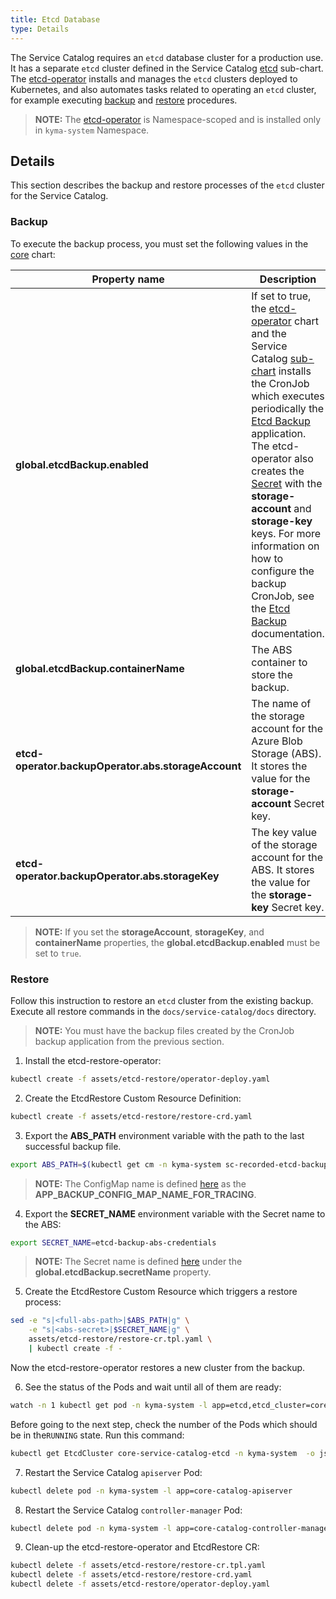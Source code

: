 ```yaml
---
title: Etcd Database
type: Details
---
```


The Service Catalog requires an `etcd` database cluster for a production use.
It has a separate `etcd` cluster defined in the Service Catalog [etcd][sc-etcd-sub-chart] sub-chart.
The [etcd-operator][etcd-operator] installs and manages the `etcd` clusters deployed to Kubernetes,
and also automates tasks related to operating an `etcd` cluster, for example executing [backup][etcd-backups] and [restore][etcd-restores] procedures.

> **NOTE:** The [etcd-operator][etcd-operator] is Namespace-scoped and is installed only in `kyma-system` Namespace.

## Details

This section describes the backup and restore processes of the `etcd` cluster for the Service Catalog.

### Backup

To execute the backup process, you must set the following values in the [core][core-chart-values] chart:

| Property name              | Description |
|---------------------------------------------------|---|
| **global.etcdBackup.enabled**                       | If set to true, the [etcd-operator][etcd-operator-chart] chart and the Service Catalog [sub-chart][sc-backup-sub-chart] installs the CronJob which executes periodically the [Etcd Backup][etcd-backup-app] application. The etcd-operator also creates the [Secret][abs-creds] with the **storage-account** and **storage-key** keys. For more information on how to configure the backup CronJob, see the [Etcd Backup][etcd-backup-app-readme] documentation. |
| **global.etcdBackup.containerName**                 | The ABS container to store the backup. |
| **etcd-operator.backupOperator.abs.storageAccount** | The name of the storage account for the Azure Blob Storage (ABS). It stores the value for the **storage-account** Secret key. |
| **etcd-operator.backupOperator.abs.storageKey**     | The key value of the storage account for the ABS. It stores the value for the **storage-key** Secret key. |

> **NOTE:** If you set the **storageAccount**, **storageKey**, and **containerName** properties, the **global.etcdBackup.enabled** must be set to `true`.

### Restore

Follow this instruction to restore an `etcd` cluster from the existing backup.
Execute all restore commands in the `docs/service-catalog/docs` directory.

> **NOTE:** You must have the backup files created by the CronJob backup application from the previous section.

1. Install the etcd-restore-operator:
```bash
kubectl create -f assets/etcd-restore/operator-deploy.yaml
```

2. Create the EtcdRestore Custom Resource Definition:
```bash
kubectl create -f assets/etcd-restore/restore-crd.yaml
```

3. Export the **ABS_PATH** environment variable with the path to the last successful backup file.
```bash
export ABS_PATH=$(kubectl get cm -n kyma-system sc-recorded-etcd-backup-data -o=jsonpath='{.data.abs-backup-file-path-from-last-success}')
```

> **NOTE:** The ConfigMap name is defined [here][sc-backup-sub-chart] as the **APP_BACKUP_CONFIG_MAP_NAME_FOR_TRACING**.

4. Export the **SECRET_NAME** environment variable with the Secret name to the ABS:
```bash
export SECRET_NAME=etcd-backup-abs-credentials
```

> **NOTE:** The Secret name is defined [here][core-chart-values] under the **global.etcdBackup.secretName** property.

5. Create the EtcdRestore Custom Resource which triggers a restore process:
```bash
sed -e "s|<full-abs-path>|$ABS_PATH|g" \
    -e "s|<abs-secret>|$SECRET_NAME|g" \
    assets/etcd-restore/restore-cr.tpl.yaml \
    | kubectl create -f -
```

Now the etcd-restore-operator restores a new cluster from the backup.

6. See the status of the Pods and wait until all of them are ready:
```bash
watch -n 1 kubectl get pod -n kyma-system -l app=etcd,etcd_cluster=core-service-catalog-etcd
```

Before going to the next step, check the number of the Pods which should be in the`RUNNING` state.
Run this command:
```bash
kubectl get EtcdCluster core-service-catalog-etcd -n kyma-system  -o jsonpath='{.spec.size}'
```

7. Restart the Service Catalog `apiserver` Pod:
```bash
kubectl delete pod -n kyma-system -l app=core-catalog-apiserver
```

8. Restart the Service Catalog `controller-manager` Pod:
```bash
kubectl delete pod -n kyma-system -l app=core-catalog-controller-manager
```

9. Clean-up the etcd-restore-operator and EtcdRestore CR:
```bash
kubectl delete -f assets/etcd-restore/restore-cr.tpl.yaml
kubectl delete -f assets/etcd-restore/restore-crd.yaml
kubectl delete -f assets/etcd-restore/operator-deploy.yaml
```

[etcd-operator]:https://github.com/coreos/etcd-operator
[etcd-backups]:https://github.com/coreos/etcd-operator/blob/master/doc/user/walkthrough/backup-operator.md
[etcd-restores]:https://github.com/coreos/etcd-operator/blob/master/doc/user/walkthrough/restore-operator.md

<!-- These absolute paths should be replaced with the relative links after adding this functionality to Kyma -->
[sc-etcd-sub-chart]:https://github.com/kyma-project/kyma/blob/master/resources/core/charts/service-catalog/charts/etcd/templates/etcd-cluster.yaml
[sc-backup-sub-chart]:https://github.com/kyma-project/kyma/blob/master/resources/core/charts/service-catalog/charts/etcd/templates/backup-job.yaml
[etcd-operator-chart]:https://github.com/kyma-project/kyma/blob/master/resources/core/charts/service-catalog/charts/etcd
[etcd-backup-operator-chart]:https://github.com/kyma-project/kyma/blob/master/resources/core/charts/etcd-operator/templates/backup-deployment.yaml
[core-chart-values]:https://github.com/kyma-project/kyma/blob/master/resources/core/values.yaml

[etcd-backup-app-readme]:https://github.com/kyma-project/kyma/blob/master/tools/etcd-backup/README.md
[etcd-backup-app]:https://github.com/kyma-project/kyma/blob/master/tools/etcd-backup

[abs-creds]:https://github.com/kyma-project/kyma/blob/master/resources/core/charts/etcd-operator/templates/etcd-backup-abs-storage-secret.yaml
